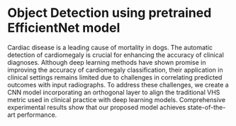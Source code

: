 # Object Detection using pretrained EfficientNet model

Cardiac disease is a leading cause of mortality in dogs. The automatic detection of cardiomegaly is crucial for enhancing the accuracy of clinical diagnoses. Although deep learning methods have shown promise in improving the accuracy of cardiomegaly classification, their application in clinical settings remains limited due to challenges in correlating predicted outcomes with input radiographs. To address these challenges, we create a CNN model incorporating an orthogonal layer to align the traditional VHS metric used in clinical practice with deep learning models. Comprehensive experimental results show that our proposed model achieves state-of-the-art performance.
